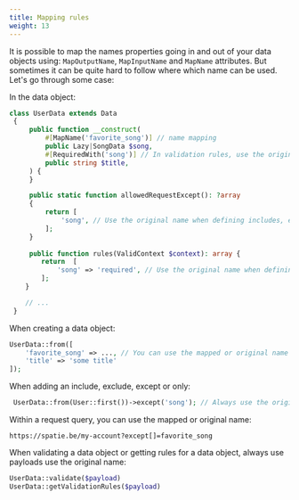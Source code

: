 ```yaml
---
title: Mapping rules
weight: 13
---
```


It is possible to map the names properties going in and out of your data objects using: `MapOutputName`, `MapInputName`
and `MapName` attributes. But sometimes it can be quite hard to follow where which name can be used. Let's go through
some case:

In the data object:

```php
class UserData extends Data
 {
     public function __construct(
         #[MapName('favorite_song')] // name mapping
         public Lazy|SongData $song,
         #[RequiredWith('song')] // In validation rules, use the original name
         public string $title,
     ) {
     }

     public static function allowedRequestExcept(): ?array
     {
         return [
             'song', // Use the original name when defining includes, excludes, excepts and only
         ];
     }
     
     public function rules(ValidContext $context): array {
        return  [
            'song' => 'required', // Use the original name when defining validation rules
        ];
    }

    // ...
 }
 ```

When creating a data object:

```php
UserData::from([
    'favorite_song' => ..., // You can use the mapped or original name here
    'title' => 'some title'
]);
```

When adding an include, exclude, except or only:

```php
 UserData::from(User::first())->except('song'); // Always use the original name here
```

Within a request query, you can use the mapped or original name:

```
https://spatie.be/my-account?except[]=favorite_song 
```

When validating a data object or getting rules for a data object, always use payloads use the original name:

```php
UserData::validate($payload)
UserData::getValidationRules($payload)
```

